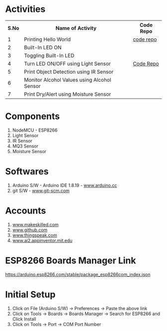 # Activities
<table>
  <tr>
    <th>S.No</th>
    <th>Name of Activity</th>
    <th>Code Repo</th>
  </tr>
  <tr>
    <td>1</td>
    <td>Printing Hello World</td>
    <td><a href="https://github.com/teja1103/Make-skilled/blob/main/hello_world.ino">code repo</a></td>
  </tr>
  <tr>
    <td>2</td>
    <td>Built-In LED ON</td>
    <td></td>
  </tr>
  <tr>
    <td>3</td>
    <td>Toggling Built-In LED</td>
    <td></td>
  </tr>
  <tr>
    <td>4</td>
    <td>Turn LED ON/OFF using Light Sensor</td>
    <td><a href="https://github.com/teja1103/Make-skilled/blob/main/sensor_use_to_on_led.ino">Code Repo</a></td>
  </tr>
  <tr>
    <td>5</td>
    <td>Print Object Detection using IR Sensor</td>
    <td></td>
  </tr>
  <tr>
    <td>6</td>
    <td>Monitor Alcohol Values using Alcohol Sensor</td>
    <td></td>
  </tr>
  <tr>
    <td>7</td>
    <td>Print Dry/Alert using Moisture Sensor</td>
    <td></td>
  </tr>
</table>

# Components
1. NodeMCU - ESP8266
2. Light Sensor
3. IR Sensor
4. MQ3 Sensor
5. Moisture Sensor

# Softwares
1. Arduino S/W - Arduino IDE 1.8.19 - www.arduino.cc
2. git S/W - www.git-scm.com

# Accounts
1. www.makeskilled.com
2. www.github.com
3. www.thingspeak.com
4. www.ai2.appinventor.mit.edu

# ESP8266 Boards Manager Link
https://arduino.esp8266.com/stable/package_esp8266com_index.json

# Initial Setup
1. Click on File (Arduino S/W) -> Preferences -> Paste the above link
2. Click on Tools -> Boards -> Boards Manager -> Search for ESP8266 and Click Install
3. Click on Tools -> Port -> COM Port Number
